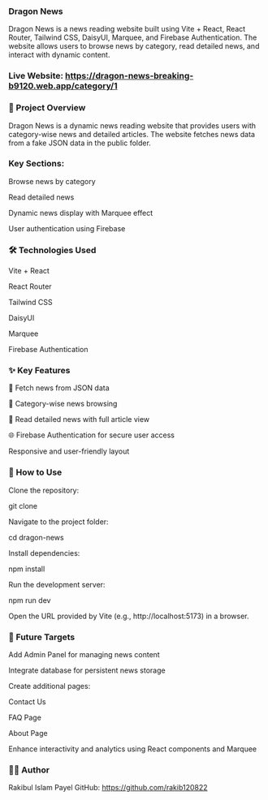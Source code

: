 ### Dragon News

Dragon News is a news reading website built using Vite + React, React Router, Tailwind CSS, DaisyUI, Marquee, and Firebase Authentication.
The website allows users to browse news by category, read detailed news, and interact with dynamic content.

### Live Website: https://dragon-news-breaking-b9120.web.app/category/1

### 📝 Project Overview

Dragon News is a dynamic news reading website that provides users with category-wise news and detailed articles.
The website fetches news data from a fake JSON data in the public folder.

### Key Sections:

Browse news by category

Read detailed news

Dynamic news display with Marquee effect

User authentication using Firebase

### 🛠️ Technologies Used

Vite + React

React Router

Tailwind CSS

DaisyUI

Marquee

Firebase Authentication

### ✨ Key Features

📰 Fetch news from JSON data

📂 Category-wise news browsing

📖 Read detailed news with full article view

🌐 Firebase Authentication for secure user access

Responsive and user-friendly layout

### 🚀 How to Use

Clone the repository:

git clone <your-repo-link>


Navigate to the project folder:

cd dragon-news


Install dependencies:

npm install


Run the development server:

npm run dev


Open the URL provided by Vite (e.g., http://localhost:5173) in a browser.

### 🎯 Future Targets

Add Admin Panel for managing news content

Integrate database for persistent news storage

Create additional pages:

Contact Us

FAQ Page

About Page

Enhance interactivity and analytics using React components and Marquee

### 👨‍💻 Author

Rakibul Islam Payel
GitHub: https://github.com/rakib120822
